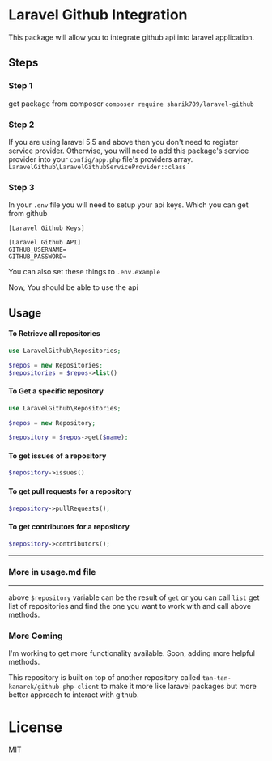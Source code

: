 # Laravel Github Integration
This package will allow you to integrate github api into laravel application.

## Steps

### Step 1 
get package from composer ```composer require sharik709/laravel-github```

### Step 2
If you are using laravel 5.5 and above then you don't need to register service provider. Otherwise, you will need to add this package's service provider into your ```config/app.php``` file's providers array.
```LaravelGithub\LaravelGithubServiceProvider::class```

### Step 3
In your ```.env``` file you will need to setup your api keys. Which you can get from github
```
[Laravel Github Keys]

[Laravel Github API]
GITHUB_USERNAME=
GITHUB_PASSWORD=
```
You can also set these things to ```.env.example```

Now, You should be able to use the api

## Usage

#### To Retrieve all repositories
```php
use LaravelGithub\Repositories;

$repos = new Repositories;
$repositories = $repos->list()
```

#### To Get a specific repository
```php
use LaravelGithub\Repositories;

$repos = new Repository;

$repository = $repos->get($name);

```

#### To get issues of a repository
```php
$repository->issues()
```

#### To get pull requests for a repository
```php
$repository->pullRequests();
```

#### To get contributors for a repository
```php
$repository->contributors();
```
---

### More in usage.md file

---

above ```$repository``` variable can be the result of ```get``` or you can call ```list```
get list of repositories and find the one you want to work with and call above methods.


### More Coming
I'm working to get more functionality available. Soon, adding more helpful methods.

This repository is built on top of another repository called ```tan-tan-kanarek/github-php-client``` to make it
more like laravel packages but more better approach to interact with github.



# License
MIT